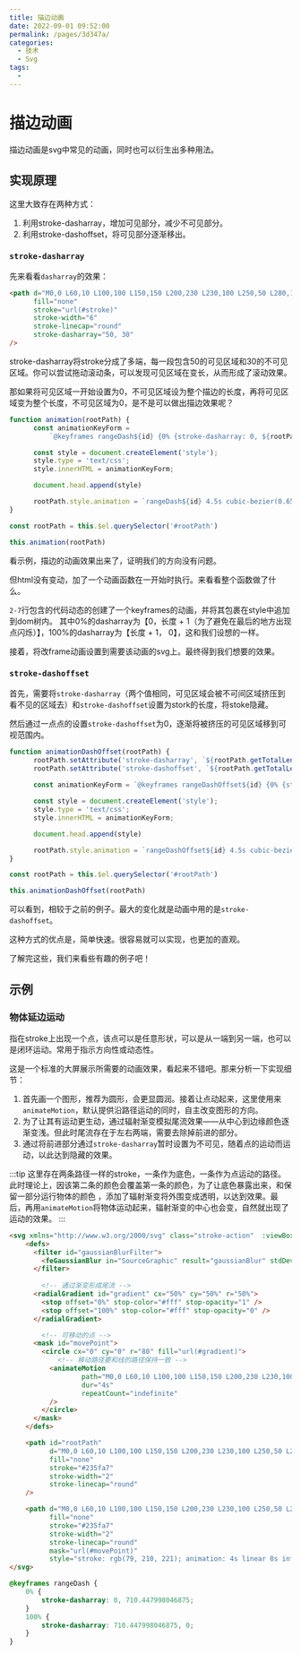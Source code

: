 ```yaml
---
title: 描边动画
date: 2022-09-01 09:52:00
permalink: /pages/3d347a/
categories:
  - 技术
  - Svg
tags:
  - 
---
```


# 描边动画

描边动画是svg中常见的动画，同时也可以衍生出多种用法。

<!-- more -->

## 实现原理

这里大致存在两种方式：

1. 利用stroke-dasharray，增加可见部分，减少不可见部分。
2. 利用stroke-dashoffset，将可见部分逐渐移出。

### `stroke-dasharray`

先来看看`dasharray`的效果：

<svg-LineGaussianBlur dash dash-range />


```html
<path d="M0,0 L60,10 L100,100 L150,150 L200,230 L230,100 L250,50 L280,120 L300,0"
      fill="none"
      stroke="url(#stroke)"
      stroke-width="6"
      stroke-linecap="round"
      stroke-dasharray="50, 30"
/>
```

stroke-dasharray将stroke分成了多端，每一段包含50的可见区域和30的不可见区域。你可以尝试拖动滚动条，可以发现可见区域在变长，从而形成了滚动效果。

那如果将可见区域一开始设置为0，不可见区域设为整个描边的长度，再将可见区域变为整个长度，不可见区域为0，是不是可以做出描边效果呢？

<svg-LineGaussianBlur transition />

```javascript
function animation(rootPath) {
      const animationKeyForm = 
          `@keyframes rangeDash${id} {0% {stroke-dasharray: 0, ${rootPath.getTotalLength() + 1};}100% {stroke-dasharray: ${rootPath.getTotalLength() + 1}, 0;}}`

      const style = document.createElement('style');
      style.type = 'text/css';
      style.innerHTML = animationKeyForm;

      document.head.append(style)

      rootPath.style.animation = `rangeDash${id} 4.5s cubic-bezier(0.65, 0, 0.45, 1) infinite`
}

const rootPath = this.$el.querySelector('#rootPath')

this.animation(rootPath)
```

看示例，描边的动画效果出来了，证明我们的方向没有问题。

但html没有变动，加了一个动画函数在一开始时执行。来看看整个函数做了什么。

`2-7`行包含的代码动态的创建了一个keyframes的动画，并将其包裹在style中追加到dom树内。
其中0%的dasharray为【0，长度 + 1（为了避免在最后的地方出现点闪烁）】，100%的dasharray为【长度 + 1， 0】，这和我们设想的一样。

接着，将改frame动画设置到需要该动画的svg上。最终得到我们想要的效果。

### `stroke-dashoffset`

首先，需要将`stroke-dasharray`（两个值相同，可见区域会被不可间区域挤压到看不见的区域去）和`stroke-dashoffset`设置为stork的长度，将stoke隐藏。

然后通过一点点的设置`stroke-dashoffset`为0，逐渐将被挤压的可见区域移到可视范围内。

<svg-LineGaussianBlur transition-offset />

```javascript
function animationDashOffset(rootPath) {
      rootPath.setAttribute('stroke-dasharray', `${rootPath.getTotalLength() + 1}`)
      rootPath.setAttribute('stroke-dashoffset', `${rootPath.getTotalLength() + 1}`)
    
      const animationKeyForm = `@keyframes rangeDashOffset${id} {0% {stroke-dashoffset: ${rootPath.getTotalLength() + 1};}100% {stroke-dashoffset: 0;}}`

      const style = document.createElement('style');
      style.type = 'text/css';
      style.innerHTML = animationKeyForm;

      document.head.append(style)

      rootPath.style.animation = `rangeDashOffset${id} 4.5s cubic-bezier(0.65, 0, 0.45, 1) infinite`
}

const rootPath = this.$el.querySelector('#rootPath')

this.animationDashOffset(rootPath)
```

可以看到，相较于之前的例子。最大的变化就是动画中用的是`stroke-dashoffset`。

这种方式的优点是，简单快速。很容易就可以实现，也更加的直观。

了解完这些，我们来看些有趣的例子吧！

## 示例

### 物体延边运动

指在stroke上出现一个点，该点可以是任意形状，可以是从一端到另一端，也可以是闭环运动。常用于指示方向性或动态性。

<svg-StrokeAction />

这是一个标准的大屏展示所需要的动画效果，看起来不错吧。那来分析一下实现细节：

1. 首先画一个图形，推荐为圆形，会更显圆润。接着让点动起来，这里使用来`animateMotion`，默认提供沿路径运动的同时，自主改变图形的方向。
2. 为了让其有运动更生动，通过辐射渐变模拟尾流效果——从中心到边缘颜色逐渐变浅。但此时尾流存在于左右两端，需要去除掉前进的部分。
3. 通过将前进部分通过`stroke-dasharray`暂时设置为不可见，随着点的运动而运动，以此达到隐藏的效果。

:::tip
这里存在两条路径一样的stroke，一条作为底色，一条作为点运动的路径。此时理论上，因该第二条的颜色会覆盖第一条的颜色，为了让底色暴露出来，和保留一部分运行物体的颜色
，添加了辐射渐变将外围变成透明，以达到效果。最后，再用`animateMotion`将物体运动起来，辐射渐变的中心也会变，自然就出现了运动的效果。
:::

```html
<svg xmlns="http://www.w3.org/2000/svg" class="stroke-action"  :viewBox="viewBox">
    <defs>
      <filter id="gaussianBlurFilter">
        <feGaussianBlur in="SourceGraphic" result="gaussianBlur" stdDeviation="20" />
      </filter>
        
        <!-- 通过渐变形成尾流 -->
      <radialGradient id="gradient" cx="50%" cy="50%" r="50%">
        <stop offset="0%" stop-color="#fff" stop-opacity="1" />
        <stop offset="100%" stop-color="#fff" stop-opacity="0" />
      </radialGradient>

        <!-- 可移动的点 -->
      <mask id="movePoint">
        <circle cx="0" cy="0" r="80" fill="url(#gradient)">
            <!-- 移动路径要和线的路径保持一致 -->
          <animateMotion 
                  path="M0,0 L60,10 L100,100 L150,150 L200,230 L230,100 L250,50 L280,120 L300,0" 
                  dur="4s" 
                  repeatCount="indefinite"
          />
        </circle>
      </mask>
    </defs>

    <path id="rootPath" 
          d="M0,0 L60,10 L100,100 L150,150 L200,230 L230,100 L250,50 L280,120 L300,0" 
          fill="none" 
          stroke="#235fa7" 
          stroke-width="2" 
          stroke-linecap="round" 
    />

    <path d="M0,0 L60,10 L100,100 L150,150 L200,230 L230,100 L250,50 L280,120 L300,0" 
          fill="none" 
          stroke="#235fa7" 
          stroke-width="2" 
          stroke-linecap="round" 
          mask="url(#movePoint)" 
          style="stroke: rgb(79, 210, 221); animation: 4s linear 0s infinite normal none running rangeDash;" />
</svg>
```

```css
@keyframes rangeDash {
    0% {
        stroke-dasharray: 0, 710.447998046875;
    }
    100% {
        stroke-dasharray: 710.447998046875, 0;
    }
}
```
